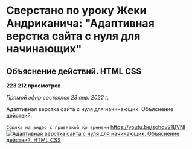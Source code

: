 # Сверстано по уроку Жеки Андриканича: "Адаптивная верстка сайта с нуля для начинающих"<br>

## Объяснение действий. HTML CSS <br>

**223 212 просмотров** <br>

_Прямой эфир состоялся 28 янв. 2022 г._ <br>

Адаптивная верстка сайта с нуля для начинающих. Объяснение действий.

`Ссылка на видео с привязкой ко времени`
https://youtu.be/sohdv21BVNI
[![Адаптивная верстка сайта с нуля для начинающих. Объяснение действий. HTML CSS](https://img.youtube.com/vi/sohdv21BVNI/hqdefault.jpg "Адаптивная верстка сайта с нуля для начинающих. Объяснение действий. HTML CSS")](https://youtu.be/sohdv21BVNI?t=174)

